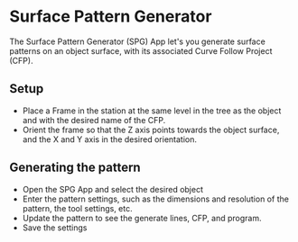 Surface Pattern Generator
=============================

The Surface Pattern Generator (SPG) App let's you generate surface patterns on an object surface, with its associated Curve Follow Project (CFP).

Setup
------------------------
* Place a Frame in the station at the same level in the tree as the object and with the desired name of the CFP.
* Orient the frame so that the Z axis points towards the object surface, and the X and Y axis in the desired orientation.


Generating the pattern
---------------------------
* Open the SPG App and select the desired object
* Enter the pattern settings, such as the dimensions and resolution of the pattern, the tool settings, etc.
* Update the pattern to see the generate lines, CFP, and program.
* Save the settings